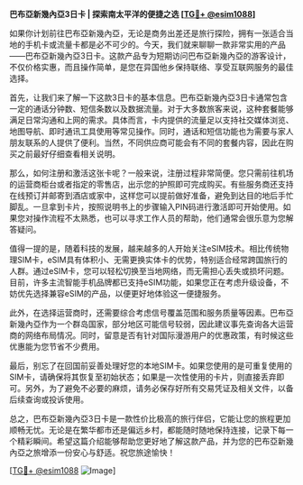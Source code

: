**巴布亞新幾內亞3日卡 | 探索南太平洋的便捷之选 [[TG💪+ @esim1088](https://t.me/s/esim1088)]**

如果你计划前往巴布亞新幾內亞，无论是商务出差还是旅行探险，拥有一张适合当地的手机卡或流量卡都是必不可少的。今天，我们就来聊聊一款非常实用的产品——巴布亞新幾內亞3日卡。这款产品专为短期访问巴布亞新幾內亞的游客设计，不仅价格实惠，而且操作简单，是您在异国他乡保持联络、享受互联网服务的最佳选择。

首先，让我们来了解一下这款3日卡的基本信息。巴布亞新幾內亞3日卡通常包含一定的通话分钟数、短信条数以及数据流量。对于大多数旅客来说，这种套餐能够满足日常沟通和上网的需求。具体而言，卡内提供的流量足以支持社交媒体浏览、地图导航、即时通讯工具使用等常见操作。同时，通话和短信功能也为需要与家人朋友联系的人提供了便利。当然，不同供应商可能会有不同的套餐内容，因此在购买之前最好仔细查看相关说明。

那么，如何注册和激活这张卡呢？一般来说，注册过程非常简便。您只需前往机场的运营商柜台或者指定的零售店，出示您的护照即可完成购买。有些服务商还支持在线预订并邮寄到酒店或家中，这样您可以提前做好准备，避免到达目的地后手忙脚乱。一旦拿到卡片，按照说明书上的步骤输入PIN码进行激活即可开始使用。如果您对操作流程不太熟悉，也可以寻求工作人员的帮助，他们通常会很乐意为您解答疑问。

值得一提的是，随着科技的发展，越来越多的人开始关注eSIM技术。相比传统物理SIM卡，eSIM具有体积小、无需更换实体卡的优势，特别适合经常跨国旅行的人群。通过eSIM卡，您可以轻松切换至当地网络，而无需担心丢失或损坏问题。目前，许多主流智能手机品牌都已支持eSIM功能，如果您正在考虑升级设备，不妨优先选择兼容eSIM的产品，以便更好地体验这一便捷服务。

此外，在选择运营商时，还需要综合考虑信号覆盖范围和服务质量等因素。巴布亞新幾內亞作为一个群岛国家，部分地区可能信号较弱，因此建议事先查询各大运营商的网络布局情况。同时，留意是否有针对国际漫游用户的优惠政策，有时候这些优惠能为您节省不少费用。

最后，别忘了在回国前妥善处理好您的本地SIM卡。如果您使用的是可重复使用的SIM卡，请确保将其恢复至初始状态；如果是一次性使用的卡片，则直接丢弃即可。另外，为了避免不必要的麻烦，请务必保存好所有交易凭证及相关文件，以备后续查询或投诉使用。

总之，巴布亞新幾內亞3日卡是一款性价比极高的旅行伴侣，它能让您的旅程更加顺畅无忧。无论是在繁华都市还是偏远乡村，都能随时随地保持连接，记录下每一个精彩瞬间。希望这篇介绍能够帮助您更好地了解这款产品，并为您的巴布亞新幾內亞之旅增添一份安心与舒适。祝您旅途愉快！

[[TG💪+ @esim1088](https://t.me/s/esim1088) ![Image](https://i.postimg.cc/4NQfJmqS/Snipaste-2025-05-13-00-14-12.png)]